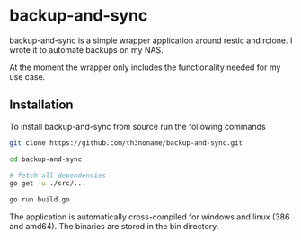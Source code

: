 # backup-and-sync

backup-and-sync is a simple wrapper application around restic and rclone. I wrote it to automate backups on my NAS.

At the moment the wrapper only includes the functionality needed for my use case.

## Installation

To install backup-and-sync from source run the following commands

``` bash
git clone https://github.com/th3noname/backup-and-sync.git

cd backup-and-sync

# fetch all dependencies
go get -u ./src/...

go run build.go
```

The application is automatically cross-compiled for windows and linux (386 and amd64). The binaries are stored in the bin directory.
